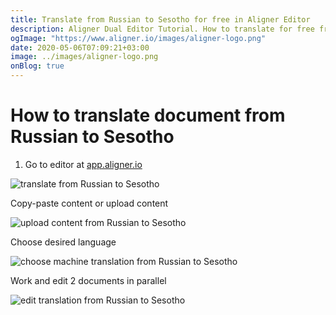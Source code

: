 ```yaml
---
title: Translate from Russian to Sesotho for free in Aligner Editor
description: Aligner Dual Editor Tutorial. How to translate for free from Russian to Sesotho. Aligner is multilingual document management platform. 
ogImage: "https://www.aligner.io/images/aligner-logo.png"
date: 2020-05-06T07:09:21+03:00
image: ../images/aligner-logo.png
onBlog: true
---
```


# How to translate document from Russian to Sesotho

1. Go to editor at [app.aligner.io](https://app.aligner.io "Aligner App web page")

![translate from Russian to Sesotho](../aligner-blank-editor.png "translate from Russian to Sesotho")

Copy-paste content or upload content

![upload content from Russian to Sesotho](../aligner-uploaded-document.png "upload content from Russian to Sesotho")

Choose desired language

![choose machine translation from Russian to Sesotho](../aligner-language-dropdown.png "choose machine translation from Russian to Sesotho")

Work and edit 2 documents in parallel

![edit translation from Russian to Sesotho](../aligner-double-sitded-editor.png "edit translation from Russian to Sesotho")

